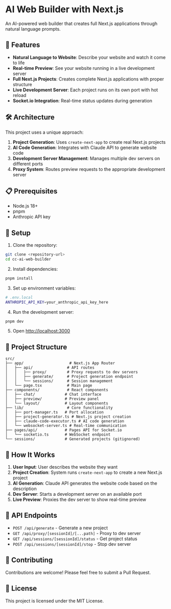 # AI Web Builder with Next.js

An AI-powered web builder that creates full Next.js applications through natural language prompts.

## 🚀 Features

- **Natural Language to Website**: Describe your website and watch it come to life
- **Real-time Preview**: See your website running in a live development server
- **Full Next.js Projects**: Creates complete Next.js applications with proper structure
- **Live Development Server**: Each project runs on its own port with hot reload
- **Socket.io Integration**: Real-time status updates during generation

## 🛠️ Architecture

This project uses a unique approach:

1. **Project Generation**: Uses `create-next-app` to create real Next.js projects
2. **AI Code Generation**: Integrates with Claude API to generate website code
3. **Development Server Management**: Manages multiple dev servers on different ports
4. **Proxy System**: Routes preview requests to the appropriate development server

## 📋 Prerequisites

- Node.js 18+ 
- pnpm
- Anthropic API key

## 🔧 Setup

1. Clone the repository:
```bash
git clone <repository-url>
cd cc-ai-web-builder
```

2. Install dependencies:
```bash
pnpm install
```

3. Set up environment variables:
```bash
# .env.local
ANTHROPIC_API_KEY=your_anthropic_api_key_here
```

4. Run the development server:
```bash
pnpm dev
```

5. Open [http://localhost:3000](http://localhost:3000)

## 📁 Project Structure

```
src/
├── app/                    # Next.js App Router
│   ├── api/               # API routes
│   │   ├── proxy/         # Proxy requests to dev servers
│   │   ├── generate/      # Project generation endpoint
│   │   └── sessions/      # Session management
│   └── page.tsx           # Main page
├── components/            # React components
│   ├── chat/             # Chat interface
│   ├── preview/          # Preview panel
│   └── layout/           # Layout components
├── lib/                   # Core functionality
│   ├── port-manager.ts   # Port allocation
│   ├── project-generator.ts # Next.js project creation
│   ├── claude-code-executor.ts # AI code generation
│   └── websocket-server.ts # Real-time communication
├── pages/api/            # Pages API for Socket.io
│   └── socketio.ts       # WebSocket endpoint
└── sessions/             # Generated projects (gitignored)
```

## 🎯 How It Works

1. **User Input**: User describes the website they want
2. **Project Creation**: System runs `create-next-app` to create a new Next.js project
3. **AI Generation**: Claude API generates the website code based on the description
4. **Dev Server**: Starts a development server on an available port
5. **Live Preview**: Proxies the dev server to show real-time preview

## 🔌 API Endpoints

- `POST /api/generate` - Generate a new project
- `GET /api/proxy/[sessionId]/[...path]` - Proxy to dev server
- `GET /api/sessions/[sessionId]/status` - Get project status
- `POST /api/sessions/[sessionId]/stop` - Stop dev server

## 🤝 Contributing

Contributions are welcome! Please feel free to submit a Pull Request.

## 📄 License

This project is licensed under the MIT License.